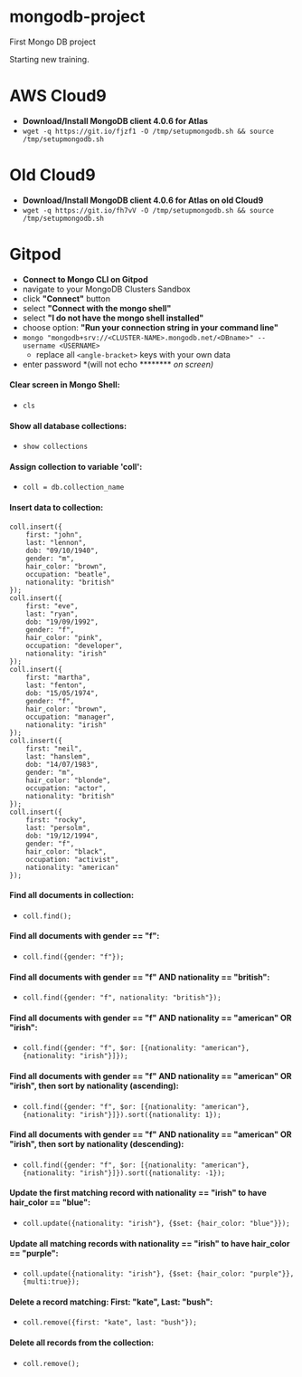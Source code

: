 # mongodb-project
First Mongo DB project

Starting new training.
# AWS Cloud9
- **Download/Install MongoDB client 4.0.6 for Atlas**
- `wget -q https://git.io/fjzf1 -O /tmp/setupmongodb.sh && source /tmp/setupmongodb.sh`


# Old Cloud9
- **Download/Install MongoDB client 4.0.6 for Atlas on old Cloud9**
- `wget -q https://git.io/fh7vV -O /tmp/setupmongodb.sh && source /tmp/setupmongodb.sh`


# Gitpod
- **Connect to Mongo CLI on Gitpod**
- navigate to your MongoDB Clusters Sandbox
- click **"Connect"** button
- select **"Connect with the mongo shell"**
- select **"I do not have the mongo shell installed"**
- choose option: **"Run your connection string in your command line"**
- `mongo "mongodb+srv://<CLUSTER-NAME>.mongodb.net/<DBname>" --username <USERNAME>`
    - replace all `<angle-bracket>` keys with your own data
- enter password *(will not echo ******** *on screen)*


#### Clear screen in Mongo Shell:
- `cls`


#### Show all database collections:
- `show collections`


#### Assign collection to variable 'coll':
- `coll = db.collection_name`


#### Insert data to collection:
```shell
coll.insert({
    first: "john",
    last: "lennon",
    dob: "09/10/1940",
    gender: "m",
    hair_color: "brown",
    occupation: "beatle",
    nationality: "british"
});
coll.insert({
    first: "eve",
    last: "ryan",
    dob: "19/09/1992",
    gender: "f",
    hair_color: "pink",
    occupation: "developer",
    nationality: "irish"
});
coll.insert({
    first: "martha",
    last: "fenton",
    dob: "15/05/1974",
    gender: "f",
    hair_color: "brown",
    occupation: "manager",
    nationality: "irish"
});
coll.insert({
    first: "neil",
    last: "hanslem",
    dob: "14/07/1983",
    gender: "m",
    hair_color: "blonde",
    occupation: "actor",
    nationality: "british"
});
coll.insert({
    first: "rocky",
    last: "persolm",
    dob: "19/12/1994",
    gender: "f",
    hair_color: "black",
    occupation: "activist",
    nationality: "american"
});
```

#### Find all documents in collection:
- `coll.find();`


#### Find all documents with gender == "f":
- `coll.find({gender: "f"});`


#### Find all documents with gender == "f" AND nationality == "british":
- `coll.find({gender: "f", nationality: "british"});`


#### Find all documents with gender == "f" AND nationality == "american" OR "irish":
- `coll.find({gender: "f", $or: [{nationality: "american"}, {nationality: "irish"}]});`


#### Find all documents with gender == "f" AND nationality == "american" OR "irish", then sort by nationality (ascending):
- `coll.find({gender: "f", $or: [{nationality: "american"}, {nationality: "irish"}]}).sort({nationality: 1});`


#### Find all documents with gender == "f" AND nationality == "american" OR "irish", then sort by nationality (descending):
- `coll.find({gender: "f", $or: [{nationality: "american"}, {nationality: "irish"}]}).sort({nationality: -1});`

#### Update the first matching record with nationality == "irish" to have hair_color == "blue":
- `coll.update({nationality: "irish"}, {$set: {hair_color: "blue"}});`


#### Update all matching records with nationality == "irish" to have hair_color == "purple":
- `coll.update({nationality: "irish"}, {$set: {hair_color: "purple"}},{multi:true});`


#### Delete a record matching: First: "kate", Last: "bush":
- `coll.remove({first: "kate", last: "bush"});`


#### Delete all records from the collection:
- `coll.remove();`
